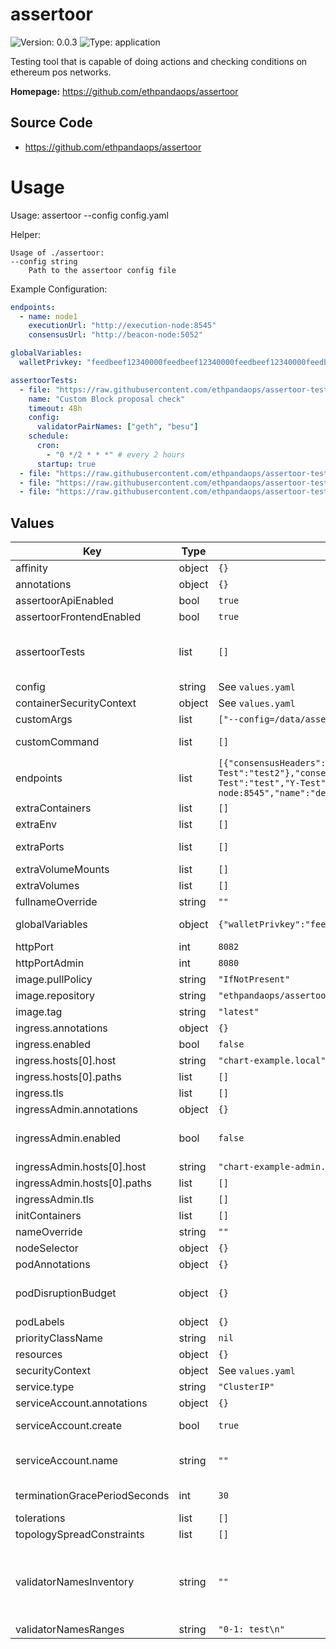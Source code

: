 
# assertoor

![Version: 0.0.3](https://img.shields.io/badge/Version-0.0.3-informational?style=flat-square) ![Type: application](https://img.shields.io/badge/Type-application-informational?style=flat-square)

Testing tool that is capable of doing actions and checking conditions on ethereum pos networks.

**Homepage:** <https://github.com/ethpandaops/assertoor>

## Source Code

* <https://github.com/ethpandaops/assertoor>

# Usage

Usage: assertoor --config config.yaml

Helper:
```shell
Usage of ./assertoor:
--config string
    Path to the assertoor config file
```

Example Configuration:
```yaml
endpoints:
  - name: node1
    executionUrl: "http://execution-node:8545"
    consensusUrl: "http://beacon-node:5052"

globalVariables:
  walletPrivkey: "feedbeef12340000feedbeef12340000feedbeef12340000feedbeef12340000"

assertoorTests:
  - file: "https://raw.githubusercontent.com/ethpandaops/assertoor-test/master/assertoor-tests/block-proposal-check.yaml"
    name: "Custom Block proposal check"
    timeout: 48h
    config:
      validatorPairNames: ["geth", "besu"]
    schedule:
      cron:
        - "0 */2 * * *" # every 2 hours
      startup: true
  - file: "https://raw.githubusercontent.com/ethpandaops/assertoor-test/master/assertoor-tests/stability-check.yaml"
  - file: "https://raw.githubusercontent.com/ethpandaops/assertoor-test/master/assertoor-tests/all-opcodes-test.yaml"
  - file: "https://raw.githubusercontent.com/ethpandaops/assertoor-test/master/assertoor-tests/validator-lifecycle-test-small.yaml"

```

## Values

| Key | Type | Default | Description |
|-----|------|---------|-------------|
| affinity | object | `{}` | Affinity configuration for pods |
| annotations | object | `{}` | Annotations for the StatefulSet |
| assertoorApiEnabled | bool | `true` | Enable assertoor API |
| assertoorFrontendEnabled | bool | `true` | Enable assertoor UI |
| assertoorTests | list | `[]` | assertoor test configurations -- file is the only required field. All other fields default to the values provided in the test file, but can be overriden if needed. |
| config | string | See `values.yaml` | Config file |
| containerSecurityContext | object | See `values.yaml` | The security context for containers |
| customArgs | list | `["--config=/data/assertoor-config.yaml"]` | Custom args for the assertoor container |
| customCommand | list | `[]` | Command replacement for the assertoor container |
| endpoints | list | `[{"consensusHeaders":{"X-Test":"test","Y-Test":"test2"},"consensusUrl":"http://beacon-node:5052","executionHeaders":{"X-Test":"test","Y-Test":"test2"},"executionUrl":"http://execution-node:8545","name":"default-endpoint"}]` | An array of endpoints to use for assertoor -- executionUrl & consensusUrl are the only required fields |
| extraContainers | list | `[]` | Additional containers |
| extraEnv | list | `[]` | Additional env variables |
| extraPorts | list | `[]` | Additional ports. Useful when using extraContainers |
| extraVolumeMounts | list | `[]` | Additional volume mounts |
| extraVolumes | list | `[]` | Additional volumes |
| fullnameOverride | string | `""` | Overrides the chart's computed fullname |
| globalVariables | object | `{"walletPrivkey":"feedbeef12340000feedbeef12340000feedbeef12340000feedbeef12340000"}` | global assertoor variables -- global variables are passed to all tests. |
| httpPort | int | `8082` | HTTP port for assertoor interface |
| httpPortAdmin | int | `8080` | HTTP port for assertoor admin interface |
| image.pullPolicy | string | `"IfNotPresent"` | assertoor container pull policy |
| image.repository | string | `"ethpandaops/assertoor"` | assertoor container image repository |
| image.tag | string | `"latest"` | assertoor container image tag |
| ingress.annotations | object | `{}` | Annotations for Ingress |
| ingress.enabled | bool | `false` | Ingress resource for the HTTP API |
| ingress.hosts[0].host | string | `"chart-example.local"` |  |
| ingress.hosts[0].paths | list | `[]` |  |
| ingress.tls | list | `[]` | Ingress TLS |
| ingressAdmin.annotations | object | `{}` | Annotations for Ingress |
| ingressAdmin.enabled | bool | `false` | Ingress resource for the HTTP API -- This is the admin interface -- Please ensure you put this behind authorization |
| ingressAdmin.hosts[0].host | string | `"chart-example-admin.local"` |  |
| ingressAdmin.hosts[0].paths | list | `[]` |  |
| ingressAdmin.tls | list | `[]` | Ingress TLS |
| initContainers | list | `[]` | Additional init containers |
| nameOverride | string | `""` | Overrides the chart's name |
| nodeSelector | object | `{}` | Node selector for pods |
| podAnnotations | object | `{}` | Pod annotations |
| podDisruptionBudget | object | `{}` | Define the PodDisruptionBudget spec If not set then a PodDisruptionBudget will not be created |
| podLabels | object | `{}` | Pod labels |
| priorityClassName | string | `nil` | Pod priority class |
| resources | object | `{}` | Resource requests and limits |
| securityContext | object | See `values.yaml` | The security context for pods |
| service.type | string | `"ClusterIP"` | Service type |
| serviceAccount.annotations | object | `{}` | Annotations to add to the service account |
| serviceAccount.create | bool | `true` | Specifies whether a service account should be created |
| serviceAccount.name | string | `""` | The name of the service account to use. If not set and create is true, a name is generated using the fullname template |
| terminationGracePeriodSeconds | int | `30` | How long to wait until the pod is forcefully terminated |
| tolerations | list | `[]` | Tolerations for pods |
| topologySpreadConstraints | list | `[]` | Topology Spread Constraints for pods |
| validatorNamesInventory | string | `""` | This can be a url here for example: -- "https://config.dencun-devnet-8.ethpandaops.io/api/v1/nodes/validator-ranges" -- If you want to use a local range file define it in the values.yaml validatorNamesRanges section |
| validatorNamesRanges | string | `"0-1: test\n"` |  |
